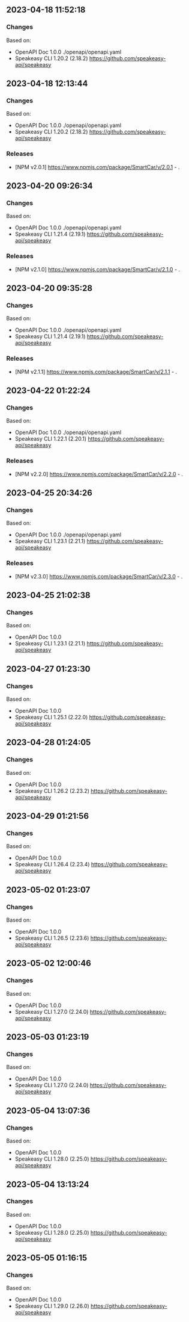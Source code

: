 

## 2023-04-18 11:52:18
### Changes
Based on:
- OpenAPI Doc 1.0.0 ./openapi/openapi.yaml
- Speakeasy CLI 1.20.2 (2.18.2) https://github.com/speakeasy-api/speakeasy

## 2023-04-18 12:13:44
### Changes
Based on:
- OpenAPI Doc 1.0.0 ./openapi/openapi.yaml
- Speakeasy CLI 1.20.2 (2.18.2) https://github.com/speakeasy-api/speakeasy
### Releases
- [NPM v2.0.1] https://www.npmjs.com/package/SmartCar/v/2.0.1 - .

## 2023-04-20 09:26:34
### Changes
Based on:
- OpenAPI Doc 1.0.0 ./openapi/openapi.yaml
- Speakeasy CLI 1.21.4 (2.19.1) https://github.com/speakeasy-api/speakeasy
### Releases
- [NPM v2.1.0] https://www.npmjs.com/package/SmartCar/v/2.1.0 - .

## 2023-04-20 09:35:28
### Changes
Based on:
- OpenAPI Doc 1.0.0 ./openapi/openapi.yaml
- Speakeasy CLI 1.21.4 (2.19.1) https://github.com/speakeasy-api/speakeasy
### Releases
- [NPM v2.1.1] https://www.npmjs.com/package/SmartCar/v/2.1.1 - .

## 2023-04-22 01:22:24
### Changes
Based on:
- OpenAPI Doc 1.0.0 ./openapi/openapi.yaml
- Speakeasy CLI 1.22.1 (2.20.1) https://github.com/speakeasy-api/speakeasy
### Releases
- [NPM v2.2.0] https://www.npmjs.com/package/SmartCar/v/2.2.0 - .

## 2023-04-25 20:34:26
### Changes
Based on:
- OpenAPI Doc 1.0.0 ./openapi/openapi.yaml
- Speakeasy CLI 1.23.1 (2.21.1) https://github.com/speakeasy-api/speakeasy
### Releases
- [NPM v2.3.0] https://www.npmjs.com/package/SmartCar/v/2.3.0 - .

## 2023-04-25 21:02:38
### Changes
Based on:
- OpenAPI Doc 1.0.0 
- Speakeasy CLI 1.23.1 (2.21.1) https://github.com/speakeasy-api/speakeasy

## 2023-04-27 01:23:30
### Changes
Based on:
- OpenAPI Doc 1.0.0 
- Speakeasy CLI 1.25.1 (2.22.0) https://github.com/speakeasy-api/speakeasy

## 2023-04-28 01:24:05
### Changes
Based on:
- OpenAPI Doc 1.0.0 
- Speakeasy CLI 1.26.2 (2.23.2) https://github.com/speakeasy-api/speakeasy

## 2023-04-29 01:21:56
### Changes
Based on:
- OpenAPI Doc 1.0.0 
- Speakeasy CLI 1.26.4 (2.23.4) https://github.com/speakeasy-api/speakeasy

## 2023-05-02 01:23:07
### Changes
Based on:
- OpenAPI Doc 1.0.0 
- Speakeasy CLI 1.26.5 (2.23.6) https://github.com/speakeasy-api/speakeasy

## 2023-05-02 12:00:46
### Changes
Based on:
- OpenAPI Doc 1.0.0 
- Speakeasy CLI 1.27.0 (2.24.0) https://github.com/speakeasy-api/speakeasy

## 2023-05-03 01:23:19
### Changes
Based on:
- OpenAPI Doc 1.0.0 
- Speakeasy CLI 1.27.0 (2.24.0) https://github.com/speakeasy-api/speakeasy

## 2023-05-04 13:07:36
### Changes
Based on:
- OpenAPI Doc 1.0.0 
- Speakeasy CLI 1.28.0 (2.25.0) https://github.com/speakeasy-api/speakeasy

## 2023-05-04 13:13:24
### Changes
Based on:
- OpenAPI Doc 1.0.0 
- Speakeasy CLI 1.28.0 (2.25.0) https://github.com/speakeasy-api/speakeasy

## 2023-05-05 01:16:15
### Changes
Based on:
- OpenAPI Doc 1.0.0 
- Speakeasy CLI 1.29.0 (2.26.0) https://github.com/speakeasy-api/speakeasy